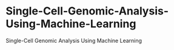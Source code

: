 # Single-Cell-Genomic-Analysis-Using-Machine-Learning
Single-Cell Genomic Analysis Using Machine Learning
